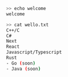 ```bash
>> echo welcome
welcome
```


```bash
>> cat wello.txt
C++/C
C#
Next
React
Javascript/Typescript
Rust
- Go (soon)
- Java (soon)
```
